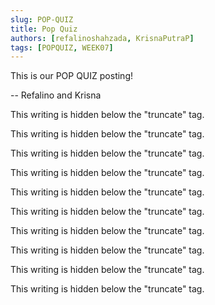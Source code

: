 ```yaml
---
slug: POP-QUIZ
title: Pop Quiz
authors: [refalinoshahzada, KrisnaPutraP]
tags: [POPQUIZ, WEEK07]
---
```


This is our POP QUIZ posting!

-- Refalino and Krisna

<!--truncate-->

This writing is hidden below the "truncate" tag.

This writing is hidden below the "truncate" tag.

This writing is hidden below the "truncate" tag.

This writing is hidden below the "truncate" tag.

This writing is hidden below the "truncate" tag.

This writing is hidden below the "truncate" tag.

This writing is hidden below the "truncate" tag.

This writing is hidden below the "truncate" tag.

This writing is hidden below the "truncate" tag.

This writing is hidden below the "truncate" tag.
